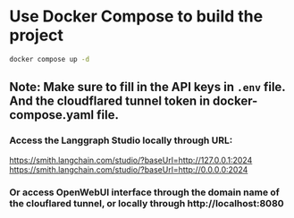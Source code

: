 # Use Docker Compose to build the project
```bash
docker compose up -d
```
## Note: Make sure to fill in the API keys in ```.env``` file. And the cloudflared tunnel token in docker-compose.yaml file.

### Access the Langgraph Studio locally through URL: 
https://smith.langchain.com/studio/?baseUrl=http://127.0.0.1:2024
https://smith.langchain.com/studio/?baseUrl=http://0.0.0.0:2024
### Or access OpenWebUI interface through the domain name of the clouflared tunnel, or locally through http://localhost:8080
